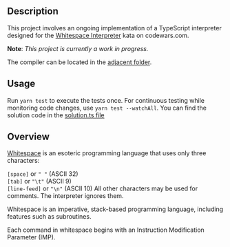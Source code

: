 ## Description

This project involves an ongoing implementation of a TypeScript interpreter designed for the [Whitespace Interpreter](https://www.codewars.com/kata/52dc4688eca89d0f820004c6/) kata on codewars.com.

**Note**: _This project is currently a work in progress._

The compiler can be located in the [adjacent folder](../compiler/).

## Usage

Run `yarn test` to execute the tests once. For continuous testing while monitoring code changes, use `yarn test --watchAll`. You can find the solution code in the [solution.ts file](./solution.ts)

## Overview

[Whitespace](http://compsoc.dur.ac.uk/whitespace/tutorial.php) is an esoteric programming language that uses only three characters:

`[space]` or `" "` (ASCII 32)  
`[tab]` or `"\t"` (ASCII 9)  
`[line-feed]` or `"\n"` (ASCII 10)
All other characters may be used for comments. The interpreter ignores them.

Whitespace is an imperative, stack-based programming language, including features such as subroutines.

Each command in whitespace begins with an Instruction Modification Parameter (IMP).
